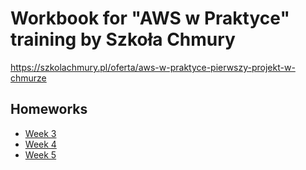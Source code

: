 # Workbook for "AWS w Praktyce" training by Szkoła Chmury
https://szkolachmury.pl/oferta/aws-w-praktyce-pierwszy-projekt-w-chmurze

## Homeworks
- [Week 3](03/week3-homework.md)
- [Week 4](04/week-4.md)
- [Week 5](05/week-5.md)